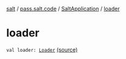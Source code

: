 [salt](../../index.md) / [pass.salt.code](../index.md) / [SaltApplication](index.md) / [loader](./loader.md)

# loader

`val loader: `[`Loader`](../../pass.salt.code.loader/-loader/index.md) [(source)](https://github.com/kurbaniec-tgm/salt/tree/master/code/SaltApplication.kt#L11)